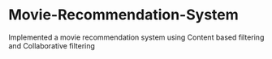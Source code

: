 # Movie-Recommendation-System
Implemented a movie recommendation system using Content based filtering and Collaborative filtering
